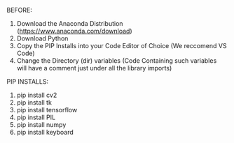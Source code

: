 BEFORE:
1. Download the Anaconda Distribution (https://www.anaconda.com/download)
2. Download Python
3. Copy the PIP Installs into your Code Editor of Choice (We reccomend VS Code)
4. Change the Directory (dir) variables (Code Containing such variables will have a comment just under all the library imports)

PIP INSTALLS:
1.  pip install cv2
2.  pip install tk
3.  pip install tensorflow
4.  pip install PIL
5.  pip install numpy
6.  pip install keyboard

